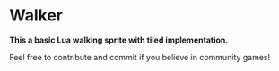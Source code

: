 # Walker

**This a basic Lua walking sprite with tiled implementation.**

Feel free to contribute and commit if you believe in community games!
